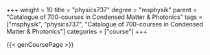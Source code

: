+++
weight = 10
title = "physics737"
degree = "msphysik"
parent = "Catalogue of 700-courses in Condensed Matter & Photonics"
tags = ["msphysik", "physics737", "Catalogue of 700-courses in Condensed Matter & Photonics"]
categories = ["course"]
+++

{{< genCoursePage >}}
